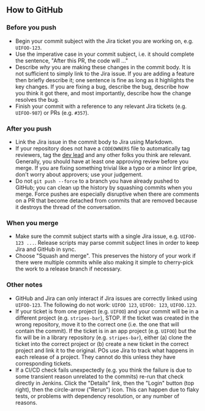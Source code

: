 ## How to GitHub

### Before you push

* Begin your commit subject with the Jira ticket you are working on, e.g. `UIFOO-123`.
* Use the imperative case in your commit subject, i.e. it should complete the sentence, "After this PR, the code will ..."
* Describe _why_ you are making these changes in the commit body. It is not sufficient to simply link to the Jira issue. If you are adding a feature then briefly describe it; one sentence is fine as long as it highlights the key changes. If you are fixing a bug, describe the bug, describe how you think it got there, and most importantly, describe how the change resolves the bug.
* Finish your commit with a reference to any relevant Jira tickets (e.g. `UIFOO-987`) or PRs (e.g. `#357`).

### After you push

* Link the Jira issue in the commit body to Jira using Markdown.
* If your repository does not have a `CODEOWNERS` file to automatically tag reviewers, tag the [dev lead](https://wiki.folio.org/display/REL/Team+vs+module+responsibility+matrix) and any other folks you think are relevant. Generally, you should have at least one approving review before you merge. If you are fixing something trivial like a typo or a minor lint gripe, don't worry about approvers; use your judgement.
* Do not `git push --force` to a branch you have already pushed to GitHub; you can clean up the history by squashing commits when you merge. Force pushes are especially disruptive when there are comments on a PR that become detached from commits that are removed because it destroys the thread of the conversation.

### When you merge

* Make sure the commit subject starts with a single Jira issue, e.g. `UIFOO-123 ...`. Release scripts may parse commit subject lines in order to keep Jira and GitHub in sync.
* Choose "Squash and merge". This preserves the history of your work if there were multiple commits while also making it simple to cherry-pick the work to a release branch if necessary.

### Other notes

* GitHub and Jira can only interact if Jira issues are correctly linked using `UIFOO-123`. The following do not work: `UIFOO 123`, `UIFOO: 123`, `UIFOO.123`.
* If your ticket is from one project (e.g. `UIFOO`) and your commit will be in a different project (e.g. `stripes-bar`), STOP. If the ticket was created in the wrong repository, move it to the correct one (i.e. the one that will contain the commit). If the ticket is in an app project (e.g. `UIFOO`) but the fix will be in a library repository (e.g. `stripes-bar`), either (a) clone the ticket into the correct project or (b) create a new ticket in the correct project and link it to the original. POs use Jira to track what happens in each release of a project. They cannot do this unless they have corresponding tickets.
* If a CI/CD check fails unexpectedly (e.g. you think the failure is due to some transient reason unrelated to the commits) re-run that check directly in Jenkins. Click the "Details" link, then the "Login" button (top right), then the circle-arrow ("Rerun") icon. This can happen due to flaky tests, or problems with dependency resolution, or any number of reasons.
